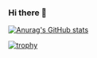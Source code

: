 ### Hi there 👋

[![Anurag's GitHub stats](https://github-readme-stats.vercel.app/api?username=cjhawes)](https://github.com/anuraghazra/github-readme-stats)

[![trophy](https://github-profile-trophy.vercel.app/?username=cjhawes&theme=tokyonight)](https://github.com/ryo-ma/github-profile-trophy)
